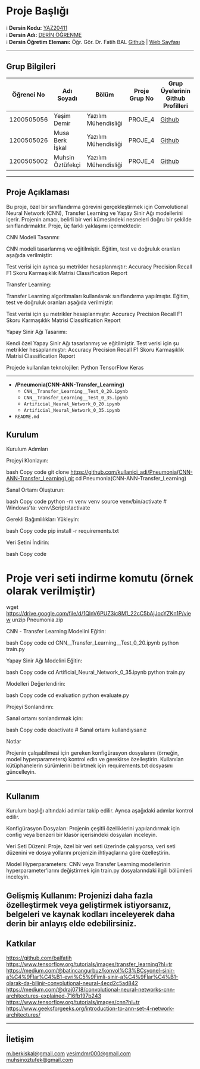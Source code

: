 # Proje Başlığı

:information_source: **Dersin Kodu:** [YAZ20411](https://ebp.klu.edu.tr/Ders/dersDetay/YAZ20411/716026/tr)  
:information_source: **Dersin Adı:** [DERİN ÖĞRENME](https://ebp.klu.edu.tr/Ders/dersDetay/YAZ20411/716026/tr)  
:information_source: **Dersin Öğretim Elemanı:** Öğr. Gör. Dr. Fatih BAL  [Github](https://github.com/balfatih)   |    [Web Sayfası](https://balfatih.github.io/)
   
---

## Grup Bilgileri

| Öğrenci No | Adı Soyadı           | Bölüm          		   | Proje Grup No | Grup Üyelerinin Github Profilleri                 |
|------------|----------------------|--------------------------|---------------|---------------------------------------------------|
| 1200505056 | Yeşim Demir			| Yazılım Mühendisliği     | PROJE_4       | [Github](https://github.com/yesimdemir)     |
| 1200505026 | Musa Berk İşkal      | Yazılım Mühendisliği     | PROJE_4       | [Github](https://github.com/mberkiskal)     |
| 1200505002 | Muhsin Öztüfekçi     | Yazılım Mühendisliği     | PROJE_4       | [Github](https://github.com/MuhsinOztufekci)     |

---

## Proje Açıklaması

Bu proje, özel bir sınıflandırma görevini gerçekleştirmek için Convolutional Neural Network (CNN), Transfer Learning ve Yapay Sinir Ağı modellerini içerir. 
Projenin amacı, belirli bir veri kümesindeki nesneleri doğru bir şekilde sınıflandırmaktır.
Proje, üç farklı yaklaşımı içermektedir:

CNN Modeli Tasarımı:

CNN modeli tasarlanmış ve eğitilmiştir.
Eğitim, test ve doğruluk oranları aşağıda verilmiştir:

Test verisi için ayrıca şu metrikler hesaplanmıştır:
Accuracy
Precision
Recall
F1 Skoru
Karmaşıklık Matrisi
Classification Report

Transfer Learning:

Transfer Learning algoritmaları kullanılarak sınıflandırma yapılmıştır.
Eğitim, test ve doğruluk oranları aşağıda verilmiştir:

Test verisi için şu metrikler hesaplanmıştır:
Accuracy
Precision
Recall
F1 Skoru
Karmaşıklık Matrisi
Classification Report

Yapay Sinir Ağı Tasarımı:

Kendi özel Yapay Sinir Ağı tasarlanmış ve eğitilmiştir.
Test verisi için şu metrikler hesaplanmıştır:
Accuracy
Precision
Recall
F1 Skoru
Karmaşıklık Matrisi
Classification Report

Projede kullanılan teknolojiler: 
Python
TensorFlow
Keras


---
- **/Pneumonia(CNN-ANN-Transfer_Learning)**
  - `CNN__Transfer_Learning__Test_0_20.ipynb` 
  - `CNN__Transfer_Learning__Test_0_35.ipynb`
  - `Artificial_Neural_Network_0_20.ipynb`
  - `Artificial_Neural_Network_0_35.ipynb`
- `README.md`

## Kurulum

Kurulum Adımları

Projeyi Klonlayın:

bash
Copy code
git clone https://github.com/kullanici_adi/Pneumonia(CNN-ANN-Transfer_Learning).git
cd Pneumonia(CNN-ANN-Transfer_Learning)

Sanal Ortamı Oluşturun:

bash
Copy code
python -m venv venv
source venv/bin/activate   # Windows'ta: venv\Scripts\activate

Gerekli Bağımlılıkları Yükleyin:

bash
Copy code
pip install -r requirements.txt

Veri Setini İndirin:

bash
Copy code

# Proje veri seti indirme komutu (örnek olarak verilmiştir)
wget https://drive.google.com/file/d/1QlnV6PUZ3ic8M1_22cC5bAjJocYZKn1P/view
unzip Pneumonia.zip

CNN - Transfer Learning Modelini Eğitin:

bash
Copy code
cd CNN__Transfer_Learning__Test_0_20.ipynb
python train.py

Yapay Sinir Ağı Modelini Eğitin:

bash
Copy code
cd Artificial_Neural_Network_0_35.ipynb
python train.py

Modelleri Değerlendirin:

bash
Copy code
cd evaluation
python evaluate.py

Projeyi Sonlandırın:

Sanal ortamı sonlandırmak için:

bash
Copy code
deactivate   # Sanal ortamı kullandıysanız

Notlar

Projenin çalışabilmesi için gereken konfigürasyon dosyalarını (örneğin, model hyperparameters) kontrol edin ve gerekirse özelleştirin.
Kullanılan kütüphanelerin sürümlerini belirtmek için requirements.txt dosyasını güncelleyin.

---

## Kullanım

Kurulum başlığı altındaki adımlar takip edilir. Ayrıca aşağıdaki adımlar kontrol edilir.

Konfigürasyon Dosyaları:
Projenin çeşitli özelliklerini yapılandırmak için config veya benzeri bir klasör içerisindeki dosyaları inceleyin.

Veri Seti Düzeni:
Proje, özel bir veri seti üzerinde çalışıyorsa, veri seti düzenini ve dosya yollarını projenizin ihtiyaçlarına göre özelleştirin.

Model Hyperparameters:
CNN veya Transfer Learning modellerinin hyperparameter'larını değiştirmek için train.py dosyalarındaki ilgili bölümleri inceleyin.

Gelişmiş Kullanım:
Projenizi daha fazla özelleştirmek veya geliştirmek istiyorsanız, belgeleri ve kaynak kodları inceleyerek daha derin bir anlayış elde edebilirsiniz.
---

## Katkılar

https://github.com/balfatih
https://www.tensorflow.org/tutorials/images/transfer_learning?hl=tr
https://medium.com/@batincangurbuz/konvol%C3%BCsyonel-sinir-a%C4%9Flar%C4%B1-evri%C5%9Fimli-sinir-a%C4%9Flar%C4%B1-olarak-da-bilinir-convolutional-neural-4ecd2c5ad842
https://medium.com/@draj0718/convolutional-neural-networks-cnn-architectures-explained-716fb197b243
https://www.tensorflow.org/tutorials/images/cnn?hl=tr
https://www.geeksforgeeks.org/introduction-to-ann-set-4-network-architectures/

---

## İletişim

m.berkiskal@gmail.com
yesimdmr000@gmail.com 
muhsinoztufek@gmail.com 

